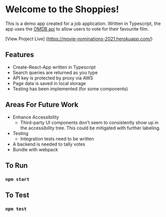 # Welcome to the Shoppies!

This is a demo app created for a job application. Written in Typescript, the app uses the [OMDB api](http://www.omdbapi.com/) to allow users to vote for their favourite film.

[View Project Live] (https://movie-nominations-2021.herokuapp.com/)

## Features
 - Create-React-App  written in Typescript
 - Search queries are returned as you type
 - API key is protected by proxy via AWS
 - Page data is saved in local storage
 - Testing has been implemented (for some components)
 
## Areas For Future Work
 - Enhance Accessibility
   - Third-party UI components don't seem to consistently show up in the accessibility tree. This could be mitigated with further labeling.
 - Testing
    - Integration tests need to be written
 - A backend is needed to tally votes
 - Bundle with webpack

## To Run
### `npm start`

## To Test
### `npm test`
